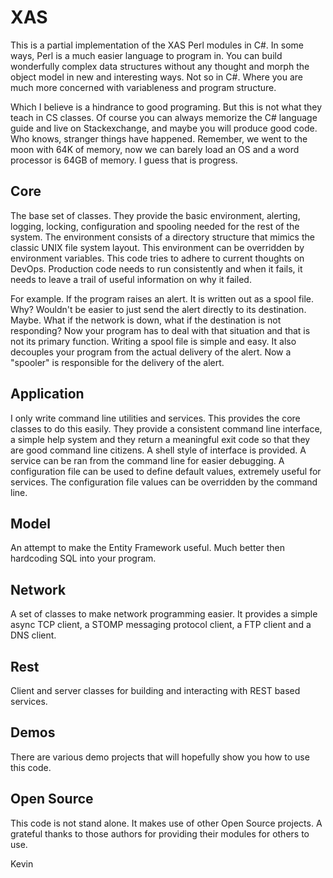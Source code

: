 # XAS

This is a partial implementation of the XAS Perl modules in C#. In some ways, Perl is a much easier language to program in. 
You can build wonderfully complex data structures without any thought and morph the object model in new and interesting ways. 
Not so in C#. Where you are much more concerned with variableness and program structure. 

Which I believe is a hindrance to good programing. But this is not what they teach in CS classes. Of course you can always 
memorize the C# language guide and live on Stackexchange, and maybe you will produce good code. Who knows, stranger things 
have happened. Remember, we went to the moon with 64K of memory, now we can barely load an OS and a word processor is 64GB 
of memory. I guess that is progress. 

## Core

The base set of classes. They provide the basic environment, alerting, logging, locking, configuration and spooling needed 
for the rest of the system. The environment consists of a directory structure that mimics the classic UNIX file system layout.
This environment can be overridden by environment variables. This code tries to adhere to current thoughts on DevOps. 
Production code needs to run consistently and when it fails, it needs to leave a trail of useful information on why it failed. 

For example. If the program raises an alert. It is written out as a spool file. Why? Wouldn't be easier to just send the alert
directly to its destination. Maybe. What if the network is down, what if the destination is not responding? Now your program
has to deal with that situation and that is not its primary function. Writing a spool file is simple and easy. It also 
decouples your program from the actual delivery of the alert. Now a "spooler" is responsible for the delivery of the alert.

## Application

I only write command line utilities and services. This provides the core classes to do this easily. They provide a consistent 
command line interface, a simple help system and they return a meaningful exit code so that they are good command line citizens.
A shell style of interface is provided. A service can be ran from the command line for easier debugging. A configuration 
file can be used to define default values, extremely useful for services. The configuration file values can be overridden by 
the command line.

## Model

An attempt to make the Entity Framework useful. Much better then hardcoding SQL into your program.

## Network

A set of classes to make network programming easier. It provides a simple async TCP client, a STOMP messaging protocol client, 
a FTP client and a DNS client.

## Rest

Client and server classes for building and interacting with REST based services.

## Demos

There are various demo projects that will hopefully show you how to use this code.

## Open Source

This code is not stand alone. It makes use of other Open Source projects. A grateful thanks to those authors for providing their modules
for others to use. 

Kevin


